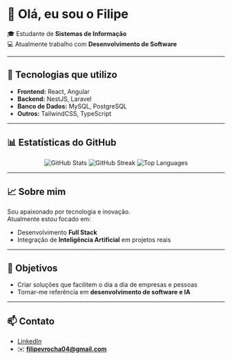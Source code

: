 # 👋 Olá, eu sou o Filipe  

🎓 Estudante de **Sistemas de Informação**  
💻 Atualmente trabalho com **Desenvolvimento de Software**  

---

## 🚀 Tecnologias que utilizo  
- **Frontend:** React, Angular  
- **Backend:** NestJS, Laravel  
- **Banco de Dados:** MySQL, PostgreSQL  
- **Outros:** TailwindCSS, TypeScript  

---

## 📊 Estatísticas do GitHub  
<p align="center">
  <img src="https://github-readme-stats.vercel.app/api?username=filiperocha04&theme=prussian&show_icons=true&hide_border=true&count_private=true" alt="GitHub Stats" />
  <img src="https://github-readme-streak-stats.herokuapp.com/?user=filiperocha04&theme=prussian&hide_border=true" alt="GitHub Streak" />
  <img src="https://github-readme-stats.vercel.app/api/top-langs/?username=filiperocha04&theme=prussian&show_icons=true&hide_border=true&layout=compact" alt="Top Languages" />
</p>

---

## 📈 Sobre mim  
Sou apaixonado por tecnologia e inovação.  
Atualmente estou focado em:  
- Desenvolvimento **Full Stack**  
- Integração de **Inteligência Artificial** em projetos reais  

---

## 🎯 Objetivos  
- Criar soluções que facilitem o dia a dia de empresas e pessoas  
- Tornar-me referência em **desenvolvimento de software e IA**  

---

## 📫 Contato  
- [LinkedIn](https://www.linkedin.com/in/filipevrocha/)  
- ✉️ **filipevrocha04@gmail.com**


<!--
**FilipeRocha04/FilipeRocha04** is a ✨ _special_ ✨ repository because its `README.md` (this file) appears on your GitHub profile.

Here are some ideas to get you started:

- 🔭 I’m currently working on ...
- 🌱 I’m currently learning ...
- 👯 I’m looking to collaborate on ...
- 🤔 I’m looking for help with ...
- 💬 Ask me about ...
- 📫 How to reach me: ...
- 😄 Pronouns: ...
- ⚡ Fun fact: ...
-->
